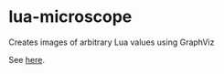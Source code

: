 lua-microscope
==============

Creates images of arbitrary Lua values using GraphViz

See [here](http://siffiejoe.github.com/lua-microscope).

